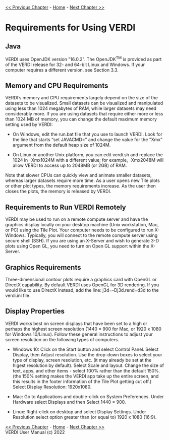 <!-- BEGIN COMMENT -->

[<< Previous Chapter](VERDI_ch01.md) - [Home](README.md) - [Next Chapter >>](VERDI_ch03.md)

<!-- END COMMENT -->

Requirements for Using VERDI
============================

Java
------------------------

VERDI uses OpenJDK version "16.0.2". The OpenJDK<sup>TM</sup> is provided as part of the VERDI release for 32- and 64-bit Linux and Windows. If your computer requires a different version, see Section 3.3. <span id="_Toc197166113" class="anchor"><span id="_Toc292294996" class="anchor"></span></span>

Memory and CPU Requirements
---------------------------

VERDI’s memory and CPU requirements largely depend on the size of the datasets to be visualized. Small datasets can be visualized and manipulated using less than 1024 megabytes of RAM, while larger datasets may need considerably more. If you are using datasets that require either more or less than 1024 MB of memory, you can change the default maximum memory setting used by VERDI:

-   On Windows, edit the run.bat file that you use to launch VERDI. Look for the line that starts “set JAVACMD=” and change the value for the “Xmx” argument from the default heap size of 1024M.

-   On Linux or another Unix platform, you can edit verdi.sh and replace the 1024 in –Xmx1024M with a different value; for example, -Xmx2048M will allow VERDI to access up to 2048MB (or 2GB) of RAM.

Note that slower CPUs can quickly view and animate smaller datasets, whereas larger datasets require more time. As a user opens new Tile plots or other plot types, the memory requirements increase. As the user then closes the plots, the memory is released by VERDI.

Requirements to Run VERDI Remotely
----------------------------------

VERDI may be used to run on a remote compute server and have the graphics display locally on your desktop machine (Unix workstation, Mac, or PC) using the Tile Plot. Your computer needs to be configured to run X-Windows. Typically, you will connect to the remote compute server using secure shell (SSH). If you are using an X-Server and wish to generate 3-D plots using Open GL, you need to turn on Open GL support within the X-Server.

Graphics Requirements
---------------------

Three-dimensional contour plots require a graphics card with OpenGL or DirectX capability. By default VERDI uses OpenGL for 3D rendering. If you would like to use DirectX instead, add the line: j3d=-Dj3d.rend=d3d to the verdi.ini file.

Display Properties
------------------

VERDI works best on screen displays that have been set to a high or perhaps the highest screen resolution (1440 × 900 for Mac, or 1920 x 1080 for Windows 10/Linux). Follow these general instructions to adjust your screen resolution on the following types of computers.

-   Windows 10: Click on the Start button and select Control Panel. Select Display, then Adjust resolution. Use the drop-down boxes to select your type of display, screen resolution, etc. (it may already be set at the higest resolution by default). Select Scale and layout. Change the size of text, apps, and other items - select 100% rather than the default 150%.  (the 150% setting makes the VERDI app take up the entire screen, and this results in the footer information of the Tile Plot getting cut off.) Select Display Resolution: 1920x1080.

-   Mac: Go to Applications and double-click on System Preferences. Under Hardware select Displays and then Select 1440 × 900.

-   Linux: Right-click on desktop and select Display Settings. Under Resolution select option greater than (or equal to) 1920 x 1080 (16:9).

<!-- BEGIN COMMENT -->

[<< Previous Chapter](VERDI_ch01.md) - [Home](README.md) - [Next Chapter >>](VERDI_ch03.md)<br>
VERDI User Manual (c) 2022<br>

<!-- END COMMENT -->
